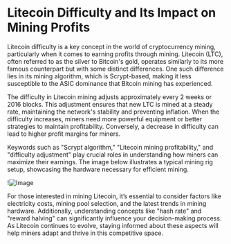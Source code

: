 # Litecoin Difficulty and Its Impact on Mining Profits

Litecoin difficulty is a key concept in the world of cryptocurrency mining, particularly when it comes to earning profits through mining. Litecoin (LTC), often referred to as the silver to Bitcoin's gold, operates similarly to its more famous counterpart but with some distinct differences. One such difference lies in its mining algorithm, which is Scrypt-based, making it less susceptible to the ASIC dominance that Bitcoin mining has experienced.

The difficulty in Litecoin mining adjusts approximately every 2 weeks or 2016 blocks. This adjustment ensures that new LTC is mined at a steady rate, maintaining the network's stability and preventing inflation. When the difficulty increases, miners need more powerful equipment or better strategies to maintain profitability. Conversely, a decrease in difficulty can lead to higher profit margins for miners.

Keywords such as "Scrypt algorithm," "Litecoin mining profitability," and "difficulty adjustment" play crucial roles in understanding how miners can maximize their earnings. The image below illustrates a typical mining rig setup, showcasing the hardware necessary for efficient mining.

!![Image](https://github.com/user-attachments/assets/3be06921-4469-491d-bd37-5f14c53422b7)

For those interested in mining Litecoin, it’s essential to consider factors like electricity costs, mining pool selection, and the latest trends in mining hardware. Additionally, understanding concepts like "hash rate" and "reward halving" can significantly influence your decision-making process. As Litecoin continues to evolve, staying informed about these aspects will help miners adapt and thrive in this competitive space.